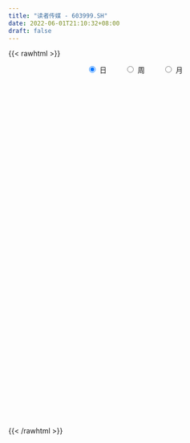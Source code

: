 ```yaml
---
title: "读者传媒 - 603999.SH"
date: 2022-06-01T21:10:32+08:00
draft: false
---
```

{{< rawhtml >}}
    <div style="text-align: center">
        <label style="padding: 1rem;"><input style="margin-right: .5rem" type="radio" name="period" value="D" checked onclick="period_change(this)">日</label>
        <label style="padding: 1rem;"><input style="margin-right: .5rem" type="radio" name="period" value="W" onclick="period_change(this)">周</label>
        <label style="padding: 1rem;"><input style="margin-right: .5rem" type="radio" name="period" value="M" onclick="period_change(this)">月</label>
    </div>
    <div id="chart" style="height: 700px;"></div> 
    <script type="text/javascript">
        const D_v = [220577.83,281776.8,136813.4,107566.8,76502.0,81390.08,58220.24,89145.46,107858.82,53687.0,31916.0,41934.2,21396.0,28452.6,22612.0,34576.6,24631.4,24228.2,26147.0,18600.0,18081.0,20381.0,17058.64,15965.8,15403.0,20095.2,23338.0,26578.4,25746.0,11191.4,16097.6,16946.4,12354.4,19297.0,23097.8,18973.0,15244.0,17408.6,20915.8,14182.0,24921.8,19398.8,16412.0,11189.8,20544.8,23891.08,18080.08,25904.8,12873.61,13903.8,22941.8,33438.8,24162.0,14348.0,15117.4,14084.78,14861.18,17018.91,16891.0,23903.8,22891.39,28474.0,19091.31,14028.71,18631.6,25765.6,43665.11,54460.75,27639.0,26216.64,19284.0,15610.42,34491.4,17765.22,23848.44,20593.2,30343.4,43440.8,31487.8,35462.4,24234.6,33582.6,26608.52,32560.52,25502.4,23145.4,39807.32,23239.4,30363.4,12067.0,20507.1,12975.0,21901.0,19387.02,15852.0,14298.4,15072.0,11783.0,11143.0,8754.0,18607.0,16798.8,13681.6,14150.8,11857.0,20437.8,11556.4,16012.8,12655.0,16503.0,10574.4,14261.4,28462.4,19495.0,20572.0,21912.44,21537.0,16534.6,26506.4,23439.02,20141.6,19740.2,19003.4,12010.0,28565.0,23017.6,26894.4,24023.02,30347.0,20181.4,51915.6,37707.8,24171.6,29782.4,17066.4,24164.0,33214.74,41049.4,39658.51,71622.8,81995.6,88847.8,63527.2,59317.2,51810.2,52994.4,47785.4,55854.74,45250.46,28038.14,28730.0,93745.66,64937.06,90119.02,66480.19,55164.0,71476.99,63678.0,35885.4,39426.0,51269.4,54506.21,67235.4,52405.4,56199.03,59203.6,157797.0,125358.11,100368.06,56049.6,53738.24,32259.6,42954.8,51828.4,45571.0,123305.3,99447.2,81840.68,53686.0,46719.0,45176.0,40166.0,60632.0,56752.2,41496.0,60448.6,37522.6,45414.0,31056.0,26419.0,27899.0,28491.8,82744.6,100804.8,429237.51,394098.89,212319.23,140559.6,159186.4,350153.52,393720.72,174632.0,172350.9,142733.02,378564.5,262892.02,209758.82,573458.96,328772.6,206552.82,167066.0,257166.0,203729.68,319627.4,202636.2,156982.4,112894.6,157360.0,103293.4,104706.4,72472.0,76028.0,78529.8,85682.6,78391.6,94114.0,71206.2,68913.6,52609.4,61958.0,45932.79,52600.0,50059.7,56803.7,70150.5,44476.0,44511.8,42504.4,42327.4,40724.19,46794.02,52729.0,100761.2,82992.46,62204.0,43004.01,107508.03,93042.8,83403.0,85126.59]
const D_histogram = [0.0,-0.0088642735,-0.0152053166,-0.0214931684,-0.0242037179,-0.0327136875,-0.0354672981,-0.0286824493,-0.0415513731,-0.0431611536,-0.0438682549,-0.0350082487,-0.0294007037,-0.0266904799,-0.0214485364,-0.0237099393,-0.0267045572,-0.0248673878,-0.0263784715,-0.0222481562,-0.0172812924,-0.0082075472,-0.0021156736,0.0011736653,0.0063603819,0.0118117686,0.0069055271,0.0008541922,-0.005599591,-0.0068491273,-0.0015647459,0.0011597524,0.0040488296,0.0011367935,0.0017587378,0.0045591007,0.0098440167,0.0093667788,0.0097488399,0.0112654216,0.0070061547,0.0044394201,0.0030579662,0.0056757549,0.0049064365,-0.0024239452,-0.0064569359,-0.0145788195,-0.0126791952,-0.0115889099,-0.0059312305,0.0054970197,0.0097197091,0.0117352856,0.0115969029,0.0145565194,0.0179932232,0.0221459649,0.0239266299,0.0202435845,0.0177501596,0.012901736,0.0119074147,0.0101628713,0.0073782152,0.0091762096,0.0175604121,0.0283168315,0.0297208752,0.0308652785,0.0259730148,0.0245142911,0.0284191224,0.0271199593,0.0263943856,0.0253680274,0.0273400112,0.0310256096,0.0316922897,0.0271687056,0.0253107649,0.016228833,0.015821677,0.0067970996,-0.0001511763,-0.005433482,-0.0030005323,-0.0073396899,-0.0195083385,-0.02569117,-0.0341213042,-0.0338676636,-0.0230018931,-0.0130217639,-0.0111101762,-0.0079489137,-0.0028756276,-0.0045214375,-0.0039002991,-0.0037964827,-0.0078427629,-0.0123457253,-0.0124034998,-0.0147492309,-0.017096072,-0.0237488547,-0.0237631669,-0.0176471732,-0.0092455647,-0.0094033804,-0.0053237228,-0.0007043573,0.0072036204,0.0129128089,0.0175532995,0.0231552113,0.0270987564,0.0271816721,0.0305221108,0.0305542113,0.0303559174,0.0242108347,0.0216253169,0.0162517011,0.0112897422,0.0080965376,0.0074372467,0.0020020076,-0.0067845189,-0.0127282632,-0.0018715529,0.0010815498,0.0021144362,-0.0000297267,-0.0015000275,-0.0005529404,0.0012227544,0.0059746393,0.0097765169,0.0178667779,0.0256273813,0.0378215412,0.0412201244,0.039471879,0.0376902658,0.0352570531,0.0254426824,0.0146493246,0.0088801867,0.0027132606,-0.0040240717,0.0045596695,0.0101606405,0.0225097713,0.0275408491,0.0238295446,0.0147789246,0.0092042557,0.0022504408,0.0011733716,0.0019189903,-0.0058090756,0.0019917277,-0.0032239276,0.0009134837,-0.0116419386,-0.0027047398,-0.0164966124,-0.0456885646,-0.0573714991,-0.0771203961,-0.0790158339,-0.0751852038,-0.0582223815,-0.0388904872,-0.0030440591,0.009372336,0.0198327003,0.0246444503,0.0281600552,0.0248711955,0.0257294465,0.031636099,0.0237326578,0.0190207167,0.0031110923,-0.0068647488,-0.0183264031,-0.0173131952,-0.0142382287,-0.0144669715,-0.0173596276,-0.0102435895,-0.0029475729,0.0200399157,0.0465063845,0.0481329319,0.0422916229,0.0185777168,0.0378310538,0.038885722,0.0373243742,0.0334819602,0.0245058718,0.0376156723,0.0172086142,0.0400038756,0.0598734228,0.046736829,0.0345545738,0.013957687,0.0108325883,0.0098631282,0.0172930642,0.0053079627,-0.0271644,-0.0407193112,-0.067778994,-0.080032205,-0.0987728558,-0.1031413997,-0.0884650495,-0.086031993,-0.0982241994,-0.1123384623,-0.135595971,-0.1528452151,-0.1510361103,-0.1517102586,-0.129947208,-0.1083673443,-0.0928919727,-0.0671642408,-0.0457787869,-0.0313225937,-0.0155141875,0.0009865935,0.0157777414,0.0216660444,0.0305506337,0.0401396846,0.0495761181,0.0634146396,0.0529770895,0.0590208314,0.0628180283,0.0750757302,0.0816118049,0.0885002691,0.0969613196]
const D_fast = [0.0,-0.0110803419,-0.0212227141,-0.032883858,-0.041645337,-0.0583337284,-0.0699541635,-0.0703399271,-0.0935966942,-0.1059967631,-0.117670928,-0.117562984,-0.1193056149,-0.1232680111,-0.1233882017,-0.1315770894,-0.1412478466,-0.1456275243,-0.1537332258,-0.1551649495,-0.1545184089,-0.1474965504,-0.1419335952,-0.13835084,-0.131574028,-0.1231696991,-0.1263495589,-0.1321873457,-0.1400410267,-0.1430028448,-0.1381096499,-0.1350952134,-0.1311939289,-0.1338217666,-0.1327601378,-0.1288199998,-0.1210740796,-0.1192096228,-0.1163903517,-0.1120574146,-0.1145651429,-0.1160220224,-0.1166389847,-0.1126022574,-0.1121449666,-0.1200813347,-0.1257285594,-0.1374951478,-0.1387653223,-0.1405722644,-0.1363973927,-0.1235948876,-0.116942271,-0.111992873,-0.10923203,-0.1026332836,-0.094698274,-0.0850090411,-0.0772467186,-0.0758688679,-0.0739247529,-0.0755477424,-0.0735652101,-0.0727690357,-0.073709138,-0.0696170912,-0.0568427856,-0.0390071584,-0.0301728959,-0.021312173,-0.0197111829,-0.0150413339,-0.0040317219,0.0014491048,0.0073221274,0.0126377761,0.0214447627,0.0328867635,0.0414765161,0.0437451084,0.0482148589,0.0431901352,0.0467383985,0.039413096,0.032427026,0.0257863498,0.0274691664,0.0212950864,0.0042493532,-0.0083562709,-0.0253167311,-0.0335300064,-0.0284147092,-0.0216900209,-0.0225559772,-0.0213819432,-0.017027564,-0.0198037333,-0.0201576696,-0.0210029739,-0.0270099448,-0.0345993386,-0.037757988,-0.0437910268,-0.050411886,-0.0630018824,-0.0689569863,-0.0672527858,-0.0611625685,-0.0636712294,-0.0609225024,-0.0564792262,-0.0467703434,-0.0378329527,-0.0288041372,-0.0174134226,-0.0066951884,0.0001831454,0.0111541118,0.0188247651,0.0262154506,0.0261230765,0.028943888,0.0276331974,0.025493674,0.0243246039,0.0255246246,0.0205898874,0.0101072312,0.0009814211,0.0113702431,0.0145937334,0.0161552288,0.0140036342,0.0121583265,0.0129671785,0.0150485619,0.0212941066,0.0275401134,0.040097069,0.0542645177,0.0759140628,0.0896176772,0.0977374016,0.1053783548,0.1117594053,0.1083057052,0.1011746786,0.0976255873,0.0921369763,0.0843936261,0.0941172848,0.1022584158,0.1202349895,0.1321512796,0.1343973612,0.1290414723,0.1257678674,0.1193766627,0.1185929365,0.1198183026,0.1106379678,0.118936703,0.1129150659,0.1172808481,0.1018149412,0.110075955,0.0921599293,0.0515458359,0.0255200267,-0.0135089694,-0.0351583656,-0.0501240365,-0.0477168095,-0.038107537,-0.0030221237,0.0117373554,0.0271558948,0.0381287573,0.0486843761,0.0516133152,0.0589039278,0.0727196051,0.0707493283,0.0707925664,0.0556607151,0.0439686868,0.0279254317,0.0246103408,0.0241257501,0.0202802645,0.0130477015,0.0176028422,0.0241619656,0.0521594331,0.0902524981,0.1039122784,0.1086438751,0.0895743983,0.1182854987,0.1290615974,0.1368313431,0.1413594192,0.1385097988,0.1610235173,0.1449186128,0.177714843,0.212552746,0.2111003595,0.2075567477,0.1904492827,0.190032331,0.1915286529,0.2032818549,0.1926237442,0.1533602815,0.1296255425,0.0856211112,0.0533598489,0.0099259842,-0.0202279097,-0.0276678218,-0.0467427636,-0.0834910198,-0.1256898983,-0.1828463998,-0.2383069477,-0.2742568704,-0.3128585834,-0.3235823348,-0.3290943072,-0.3368419287,-0.327905257,-0.3179644998,-0.311338955,-0.2994090957,-0.2826616663,-0.263926083,-0.252621269,-0.2360990213,-0.2164750492,-0.1946445861,-0.1649524047,-0.1621456825,-0.1413467328,-0.1218450288,-0.0908183943,-0.0638793684,-0.0348658369,-0.0021644565]
const D_slow = [0.0,-0.0022160684,-0.0060173975,-0.0113906896,-0.0174416191,-0.025620041,-0.0344868655,-0.0416574778,-0.0520453211,-0.0628356095,-0.0738026732,-0.0825547354,-0.0899049113,-0.0965775312,-0.1019396653,-0.1078671501,-0.1145432894,-0.1207601364,-0.1273547543,-0.1329167933,-0.1372371164,-0.1392890032,-0.1398179216,-0.1395245053,-0.1379344098,-0.1349814677,-0.1332550859,-0.1330415379,-0.1344414356,-0.1361537175,-0.136544904,-0.1362549659,-0.1352427585,-0.1349585601,-0.1345188756,-0.1333791005,-0.1309180963,-0.1285764016,-0.1261391916,-0.1233228362,-0.1215712976,-0.1204614425,-0.119696951,-0.1182780122,-0.1170514031,-0.1176573894,-0.1192716234,-0.1229163283,-0.1260861271,-0.1289833546,-0.1304661622,-0.1290919073,-0.12666198,-0.1237281586,-0.1208289329,-0.117189803,-0.1126914972,-0.107155006,-0.1011733485,-0.0961124524,-0.0916749125,-0.0884494785,-0.0854726248,-0.082931907,-0.0810873532,-0.0787933008,-0.0744031978,-0.0673239899,-0.0598937711,-0.0521774515,-0.0456841977,-0.039555625,-0.0324508444,-0.0256708545,-0.0190722581,-0.0127302513,-0.0058952485,0.0018611539,0.0097842263,0.0165764028,0.022904094,0.0269613022,0.0309167215,0.0326159964,0.0325782023,0.0312198318,0.0304696987,0.0286347763,0.0237576917,0.0173348992,0.0088045731,0.0003376572,-0.0054128161,-0.008668257,-0.0114458011,-0.0134330295,-0.0141519364,-0.0152822958,-0.0162573706,-0.0172064912,-0.0191671819,-0.0222536133,-0.0253544882,-0.0290417959,-0.0333158139,-0.0392530276,-0.0451938194,-0.0496056127,-0.0519170038,-0.0542678489,-0.0555987796,-0.0557748689,-0.0539739638,-0.0507457616,-0.0463574367,-0.0405686339,-0.0337939448,-0.0269985268,-0.0193679991,-0.0117294462,-0.0041404669,0.0019122418,0.007318571,0.0113814963,0.0142039318,0.0162280662,0.0180873779,0.0185878798,0.0168917501,0.0137096843,0.0132417961,0.0135121835,0.0140407926,0.0140333609,0.013658354,0.0135201189,0.0138258075,0.0153194673,0.0177635966,0.022230291,0.0286371364,0.0380925217,0.0483975528,0.0582655225,0.067688089,0.0765023523,0.0828630228,0.086525354,0.0887454007,0.0894237158,0.0884176979,0.0895576153,0.0920977754,0.0977252182,0.1046104305,0.1105678166,0.1142625478,0.1165636117,0.1171262219,0.1174195648,0.1178993124,0.1164470435,0.1169449754,0.1161389935,0.1163673644,0.1134568798,0.1127806948,0.1086565417,0.0972344006,0.0828915258,0.0636114268,0.0438574683,0.0250611673,0.010505572,0.0007829502,0.0000219354,0.0023650194,0.0073231945,0.013484307,0.0205243208,0.0267421197,0.0331744813,0.0410835061,0.0470166705,0.0517718497,0.0525496228,0.0508334356,0.0462518348,0.041923536,0.0383639788,0.034747236,0.0304073291,0.0278464317,0.0271095385,0.0321195174,0.0437461135,0.0557793465,0.0663522522,0.0709966814,0.0804544449,0.0901758754,0.0995069689,0.107877459,0.1140039269,0.123407845,0.1277099986,0.1377109674,0.1526793231,0.1643635304,0.1730021739,0.1764915956,0.1791997427,0.1816655248,0.1859887908,0.1873157815,0.1805246815,0.1703448537,0.1534001052,0.1333920539,0.10869884,0.08291349,0.0607972277,0.0392892294,0.0147331796,-0.013351436,-0.0472504288,-0.0854617325,-0.1232207601,-0.1611483248,-0.1936351268,-0.2207269628,-0.243949956,-0.2607410162,-0.2721857129,-0.2800163614,-0.2838949082,-0.2836482598,-0.2797038245,-0.2742873134,-0.266649655,-0.2566147338,-0.2442207043,-0.2283670444,-0.215122772,-0.2003675641,-0.1846630571,-0.1658941245,-0.1454911733,-0.123366106,-0.0991257761]
const D_data = [['2021-05-21', 5.4302, 6.0357, 5.4302, 6.0357],['2021-05-24', 5.9861, 5.8968, 5.867, 6.1946],['2021-05-25', 5.8968, 5.8769, 5.8173, 5.996],['2021-05-26', 5.8571, 5.8273, 5.7578, 5.9663],['2021-05-27', 5.8074, 5.8273, 5.7975, 5.9464],['2021-05-28', 5.8173, 5.6982, 5.6784, 5.8571],['2021-05-31', 5.6883, 5.7081, 5.5791, 5.7081],['2021-06-01', 5.6982, 5.8074, 5.6387, 5.9762],['2021-06-02', 5.7379, 5.5096, 5.4997, 5.8173],['2021-06-03', 5.5394, 5.5692, 5.4897, 5.6684],['2021-06-04', 5.5493, 5.5295, 5.4897, 5.5989],['2021-06-07', 5.5295, 5.6287, 5.46, 5.6387],['2021-06-08', 5.6089, 5.589, 5.5394, 5.6188],['2021-06-09', 5.589, 5.5394, 5.5096, 5.6387],['2021-06-10', 5.5493, 5.5592, 5.5195, 5.5692],['2021-06-11', 5.5394, 5.4401, 5.4302, 5.5592],['2021-06-15', 5.4302, 5.3805, 5.3508, 5.46],['2021-06-16', 5.3607, 5.4004, 5.3607, 5.4897],['2021-06-17', 5.3805, 5.321, 5.3011, 5.45],['2021-06-18', 5.3408, 5.3607, 5.2714, 5.3706],['2021-06-21', 5.3408, 5.3607, 5.3111, 5.3905],['2021-06-22', 5.3607, 5.4203, 5.3607, 5.4401],['2021-06-23', 5.43, 5.4, 5.36, 5.46],['2021-06-24', 5.4, 5.37, 5.31, 5.4],['2021-06-25', 5.4, 5.4, 5.34, 5.4],['2021-06-28', 5.42, 5.42, 5.4, 5.47],['2021-06-29', 5.43, 5.28, 5.28, 5.43],['2021-06-30', 5.3, 5.22, 5.2, 5.34],['2021-07-01', 5.27, 5.16, 5.16, 5.3],['2021-07-02', 5.17, 5.18, 5.12, 5.2],['2021-07-05', 5.19, 5.25, 5.16, 5.26],['2021-07-06', 5.22, 5.22, 5.18, 5.27],['2021-07-07', 5.21, 5.22, 5.18, 5.24],['2021-07-08', 5.22, 5.13, 5.13, 5.22],['2021-07-09', 5.12, 5.15, 5.08, 5.16],['2021-07-12', 5.17, 5.17, 5.16, 5.25],['2021-07-13', 5.2, 5.21, 5.16, 5.23],['2021-07-14', 5.21, 5.14, 5.13, 5.21],['2021-07-15', 5.12, 5.14, 5.08, 5.17],['2021-07-16', 5.12, 5.15, 5.12, 5.17],['2021-07-19', 5.19, 5.06, 5.06, 5.2],['2021-07-20', 5.03, 5.05, 4.99, 5.07],['2021-07-21', 5.07, 5.04, 5.03, 5.11],['2021-07-22', 5.06, 5.08, 5.02, 5.08],['2021-07-23', 5.08, 5.03, 5.0, 5.08],['2021-07-26', 5.02, 4.91, 4.9, 5.03],['2021-07-27', 4.91, 4.9, 4.89, 5.02],['2021-07-28', 4.9, 4.79, 4.78, 4.91],['2021-07-29', 4.81, 4.87, 4.81, 4.88],['2021-07-30', 4.83, 4.84, 4.81, 4.86],['2021-08-02', 4.85, 4.89, 4.78, 4.91],['2021-08-03', 4.89, 4.99, 4.88, 5.03],['2021-08-04', 4.98, 4.93, 4.91, 5.01],['2021-08-05', 4.9, 4.91, 4.88, 4.94],['2021-08-06', 4.93, 4.88, 4.86, 4.94],['2021-08-09', 4.9, 4.92, 4.85, 4.93],['2021-08-10', 4.92, 4.94, 4.9, 4.95],['2021-08-11', 4.94, 4.97, 4.91, 4.97],['2021-08-12', 4.97, 4.96, 4.95, 4.99],['2021-08-13', 4.96, 4.89, 4.87, 4.97],['2021-08-16', 4.9, 4.89, 4.87, 4.92],['2021-08-17', 4.89, 4.84, 4.82, 4.92],['2021-08-18', 4.86, 4.87, 4.8, 4.87],['2021-08-19', 4.86, 4.85, 4.84, 4.88],['2021-08-20', 4.85, 4.82, 4.79, 4.85],['2021-08-23', 4.83, 4.87, 4.83, 4.89],['2021-08-24', 4.87, 4.98, 4.85, 5.01],['2021-08-25', 4.98, 5.07, 4.94, 5.1],['2021-08-26', 5.07, 5.0, 4.99, 5.08],['2021-08-27', 5.0, 5.02, 4.92, 5.04],['2021-08-30', 5.02, 4.95, 4.94, 5.04],['2021-08-31', 4.95, 4.99, 4.93, 4.99],['2021-09-01', 4.99, 5.08, 4.96, 5.09],['2021-09-02', 5.07, 5.04, 5.03, 5.07],['2021-09-03', 5.08, 5.06, 5.05, 5.16],['2021-09-06', 5.05, 5.07, 5.03, 5.09],['2021-09-07', 5.09, 5.13, 5.06, 5.14],['2021-09-08', 5.14, 5.19, 5.12, 5.21],['2021-09-09', 5.18, 5.19, 5.15, 5.24],['2021-09-10', 5.2, 5.14, 5.14, 5.25],['2021-09-13', 5.14, 5.18, 5.1, 5.19],['2021-09-14', 5.2, 5.08, 5.06, 5.24],['2021-09-15', 5.08, 5.18, 5.06, 5.19],['2021-09-16', 5.18, 5.06, 5.06, 5.2],['2021-09-17', 5.07, 5.05, 5.02, 5.16],['2021-09-22', 5.05, 5.04, 4.96, 5.06],['2021-09-23', 5.23, 5.13, 5.11, 5.36],['2021-09-24', 5.07, 5.04, 5.02, 5.16],['2021-09-27', 5.04, 4.89, 4.84, 5.07],['2021-09-28', 4.9, 4.9, 4.86, 4.92],['2021-09-29', 4.87, 4.81, 4.8, 4.89],['2021-09-30', 4.81, 4.87, 4.81, 4.88],['2021-10-08', 4.91, 5.01, 4.9, 5.02],['2021-10-11', 5.05, 5.04, 4.97, 5.07],['2021-10-12', 5.04, 4.96, 4.91, 5.04],['2021-10-13', 4.94, 4.98, 4.92, 5.0],['2021-10-14', 4.98, 5.02, 4.94, 5.03],['2021-10-15', 5.01, 4.94, 4.94, 5.05],['2021-10-18', 4.92, 4.96, 4.9, 4.98],['2021-10-19', 4.97, 4.95, 4.92, 4.99],['2021-10-20', 4.95, 4.88, 4.87, 4.95],['2021-10-21', 4.88, 4.84, 4.82, 4.88],['2021-10-22', 4.82, 4.87, 4.82, 4.93],['2021-10-25', 4.86, 4.82, 4.81, 4.86],['2021-10-26', 4.85, 4.79, 4.78, 4.85],['2021-10-27', 4.79, 4.69, 4.68, 4.83],['2021-10-28', 4.71, 4.73, 4.69, 4.78],['2021-10-29', 4.78, 4.8, 4.73, 4.84],['2021-11-01', 4.8, 4.85, 4.79, 4.87],['2021-11-02', 4.84, 4.75, 4.7, 4.85],['2021-11-03', 4.74, 4.8, 4.74, 4.82],['2021-11-04', 4.78, 4.82, 4.76, 4.84],['2021-11-05', 4.82, 4.89, 4.8, 4.95],['2021-11-08', 4.94, 4.9, 4.83, 4.94],['2021-11-09', 4.89, 4.92, 4.86, 5.0],['2021-11-10', 4.91, 4.97, 4.89, 4.99],['2021-11-11', 4.95, 4.99, 4.95, 5.0],['2021-11-12', 4.98, 4.97, 4.9, 5.0],['2021-11-15', 4.97, 5.04, 4.97, 5.05],['2021-11-16', 5.04, 5.03, 5.01, 5.09],['2021-11-17', 5.05, 5.05, 5.02, 5.08],['2021-11-18', 5.05, 4.98, 4.98, 5.08],['2021-11-19', 4.96, 5.02, 4.96, 5.04],['2021-11-22', 5.03, 4.98, 4.97, 5.04],['2021-11-23', 4.97, 4.97, 4.9, 4.99],['2021-11-24', 4.96, 4.98, 4.92, 5.0],['2021-11-25', 4.97, 5.01, 4.96, 5.05],['2021-11-26', 5.01, 4.94, 4.92, 5.02],['2021-11-29', 4.91, 4.86, 4.83, 4.93],['2021-11-30', 4.86, 4.85, 4.84, 4.91],['2021-12-01', 4.85, 5.07, 4.84, 5.1],['2021-12-02', 5.07, 5.01, 5.01, 5.14],['2021-12-03', 5.02, 5.0, 4.98, 5.09],['2021-12-06', 5.0, 4.96, 4.93, 5.06],['2021-12-07', 4.94, 4.96, 4.93, 5.01],['2021-12-08', 4.96, 4.99, 4.93, 5.0],['2021-12-09', 5.0, 5.01, 4.97, 5.03],['2021-12-10', 5.0, 5.07, 4.98, 5.11],['2021-12-13', 5.09, 5.09, 5.05, 5.14],['2021-12-14', 5.09, 5.19, 5.06, 5.24],['2021-12-15', 5.18, 5.25, 5.14, 5.35],['2021-12-16', 5.22, 5.39, 5.19, 5.42],['2021-12-17', 5.39, 5.36, 5.29, 5.4],['2021-12-20', 5.33, 5.34, 5.3, 5.44],['2021-12-21', 5.34, 5.37, 5.3, 5.38],['2021-12-22', 5.38, 5.39, 5.34, 5.48],['2021-12-23', 5.4, 5.3, 5.27, 5.4],['2021-12-24', 5.3, 5.26, 5.15, 5.37],['2021-12-27', 5.25, 5.3, 5.19, 5.37],['2021-12-28', 5.3, 5.28, 5.25, 5.34],['2021-12-29', 5.28, 5.25, 5.2, 5.29],['2021-12-30', 5.23, 5.46, 5.23, 5.53],['2021-12-31', 5.51, 5.48, 5.42, 5.55],['2022-01-04', 5.5, 5.64, 5.43, 5.68],['2022-01-05', 5.66, 5.63, 5.55, 5.72],['2022-01-06', 5.65, 5.56, 5.53, 5.65],['2022-01-07', 5.58, 5.49, 5.48, 5.76],['2022-01-10', 5.51, 5.52, 5.39, 5.6],['2022-01-11', 5.54, 5.49, 5.47, 5.66],['2022-01-12', 5.47, 5.56, 5.47, 5.58],['2022-01-13', 5.55, 5.6, 5.55, 5.7],['2022-01-14', 5.56, 5.49, 5.48, 5.62],['2022-01-17', 5.55, 5.7, 5.49, 5.7],['2022-01-18', 5.69, 5.56, 5.53, 5.73],['2022-01-19', 5.53, 5.69, 5.51, 5.69],['2022-01-20', 5.68, 5.47, 5.42, 5.71],['2022-01-21', 5.43, 5.74, 5.43, 5.85],['2022-01-24', 5.68, 5.45, 5.33, 5.7],['2022-01-25', 5.45, 5.13, 5.11, 5.48],['2022-01-26', 5.16, 5.21, 5.13, 5.32],['2022-01-27', 5.19, 4.98, 4.96, 5.26],['2022-01-28', 5.01, 5.09, 4.95, 5.15],['2022-02-07', 5.09, 5.11, 5.05, 5.18],['2022-02-08', 5.11, 5.28, 5.07, 5.28],['2022-02-09', 5.28, 5.37, 5.23, 5.38],['2022-02-10', 5.39, 5.71, 5.33, 5.76],['2022-02-11', 5.68, 5.55, 5.53, 5.8],['2022-02-14', 5.51, 5.6, 5.48, 5.7],['2022-02-15', 5.62, 5.59, 5.51, 5.75],['2022-02-16', 5.64, 5.62, 5.52, 5.64],['2022-02-17', 5.62, 5.56, 5.53, 5.68],['2022-02-18', 5.5, 5.63, 5.47, 5.66],['2022-02-21', 5.61, 5.74, 5.6, 5.79],['2022-02-22', 5.69, 5.59, 5.54, 5.71],['2022-02-23', 5.6, 5.62, 5.56, 5.67],['2022-02-24', 5.62, 5.44, 5.36, 5.67],['2022-02-25', 5.47, 5.45, 5.41, 5.59],['2022-02-28', 5.45, 5.37, 5.32, 5.49],['2022-03-01', 5.41, 5.49, 5.38, 5.5],['2022-03-02', 5.48, 5.52, 5.43, 5.53],['2022-03-03', 5.55, 5.48, 5.45, 5.56],['2022-03-04', 5.47, 5.43, 5.38, 5.47],['2022-03-07', 5.38, 5.56, 5.35, 5.7],['2022-03-08', 5.58, 5.6, 5.4, 5.7],['2022-03-09', 5.6, 5.89, 5.55, 6.16],['2022-03-10', 5.75, 6.1, 5.73, 6.38],['2022-03-11', 6.0, 5.91, 5.78, 6.02],['2022-03-14', 5.88, 5.85, 5.78, 6.05],['2022-03-15', 5.79, 5.58, 5.57, 5.94],['2022-03-16', 5.65, 6.14, 5.62, 6.14],['2022-03-17', 6.14, 6.01, 5.94, 6.3],['2022-03-18', 5.94, 6.02, 5.94, 6.15],['2022-03-21', 6.06, 6.02, 5.84, 6.07],['2022-03-22', 5.99, 5.96, 5.86, 6.04],['2022-03-23', 5.92, 6.29, 5.91, 6.56],['2022-03-24', 6.2, 5.89, 5.85, 6.2],['2022-03-25', 5.81, 6.48, 5.81, 6.48],['2022-03-28', 6.65, 6.62, 6.31, 7.03],['2022-03-29', 6.46, 6.29, 6.19, 6.54],['2022-03-30', 6.22, 6.29, 6.09, 6.33],['2022-03-31', 6.24, 6.14, 6.06, 6.25],['2022-04-01', 6.1, 6.33, 6.07, 6.42],['2022-04-06', 6.24, 6.38, 6.2, 6.46],['2022-04-07', 6.31, 6.54, 6.22, 6.9],['2022-04-08', 6.48, 6.32, 6.2, 6.54],['2022-04-11', 6.22, 5.96, 5.88, 6.24],['2022-04-12', 5.95, 6.07, 5.95, 6.14],['2022-04-13', 6.08, 5.77, 5.75, 6.18],['2022-04-14', 5.78, 5.81, 5.76, 5.98],['2022-04-15', 5.75, 5.59, 5.58, 5.84],['2022-04-18', 5.58, 5.64, 5.44, 5.67],['2022-04-19', 5.65, 5.84, 5.61, 5.86],['2022-04-20', 5.89, 5.67, 5.65, 5.9],['2022-04-21', 5.58, 5.39, 5.36, 5.7],['2022-04-22', 5.35, 5.21, 5.14, 5.39],['2022-04-25', 5.16, 4.89, 4.87, 5.16],['2022-04-26', 4.9, 4.73, 4.7, 4.99],['2022-04-27', 4.73, 4.79, 4.54, 4.8],['2022-04-28', 4.78, 4.62, 4.57, 4.8],['2022-04-29', 4.67, 4.82, 4.65, 4.9],['2022-05-05', 4.82, 4.81, 4.73, 4.88],['2022-05-06', 4.71, 4.72, 4.63, 4.8],['2022-05-09', 4.68, 4.86, 4.68, 4.9],['2022-05-10', 4.81, 4.85, 4.74, 4.87],['2022-05-11', 4.87, 4.79, 4.79, 4.96],['2022-05-12', 4.79, 4.83, 4.75, 4.85],['2022-05-13', 4.85, 4.88, 4.8, 4.91],['2022-05-16', 4.92, 4.91, 4.87, 4.95],['2022-05-17', 4.94, 4.83, 4.81, 4.95],['2022-05-18', 4.85, 4.89, 4.85, 4.95],['2022-05-19', 4.85, 4.94, 4.81, 4.94],['2022-05-20', 4.95, 4.99, 4.89, 5.03],['2022-05-23', 5.16, 5.12, 5.07, 5.26],['2022-05-24', 5.08, 4.84, 4.84, 5.14],['2022-05-25', 4.81, 5.05, 4.81, 5.06],['2022-05-26', 5.1, 5.07, 4.94, 5.1],['2022-05-27', 5.08, 5.25, 5.01, 5.26],['2022-05-30', 5.21, 5.27, 5.16, 5.3],['2022-05-31', 5.25, 5.36, 5.21, 5.41],['2022-06-01', 5.31, 5.48, 5.29, 5.53]]
const W_v = [313586.66,198270.32,159914.26,152788.44,201257.3,262167.54,185974.79,323266.54,224188.78,375617.09,165389.54,212402.82,191490.17,116902.74,137371.53,135259.54,138608.24,105710.4,81296.04,112269.26,106053.56,78594.13,182970.31,103002.8,134224.97,149662.52,351926.96,171920.47,111944.04,47678.35,28960.92,110694.74,85352.97,145823.53,124587.92,134479.95,67555.59,538097.0699999999,281772.28,178274.62,64599.64,275273.22,232632.68,214144.67,228178.35,584896.0900000001,311598.86,169785.4,258105.2,161301.99,124927.01,200735.03,179752.22,111216.94,115509.22,93004.6,62147.23,101120.84,66782.04,58602.56,82658.46,53925.05,87870.25,74953.71,508081.68,682197.3500000001,328757.82,483777.9399999999,307612.87,328280.99,940497.0600000001,475140.27,162175.73,167497.83,82627.91,215557.71,307341.53,159767.55,630546.16,299443.03,415726.12,681456.9199999999,791356.21,644888.66,515724.46,362683.21,364613.04,624917.21,849417.6899999999,337708.77,96454.13,214813.61,184782.0,132111.82,189736.4,183729.0,188199.3,216485.34,217619.29,181884.2,182061.6,167621.61,196486.38,437711.4,199380.87,225868.03,1623995.24,935357.0699999999,801958.4400000002,420315.46,1096085.01,576647.78,61914.4,307511.0,637027.99,295148.94,453505.88,377784.28,912394.6899999999,1171257.2,1525280.21,537189.6499999999,926287.1599999999,1556573.02,1330702.24,713314.1399999999,1053246.05,1186004.21,534759.9,707032.1799999999,611356.74,729633.6499999999,665197.6399999999,418078.49,472621.41,336336.52,239309.21,189126.2,219434.4,189862.56,285279.72,196794.86,139834.22,181330.46,184877.4,161934.2,389260.02,682039.6499999999,503661.39,233277.13,316304.04,585248.1899999999,508263.2999999999,488857.99,297281.14,348254.56,251462.4,366006.42,402717.3100000001,337543.97,436120.16,195569.8,179058.4,74031.51,24317.52,129257.32,107074.5,118083.9,103753.96,119158.06,110088.02,99443.32,424582.4199999999,130815.75,166373.46,127708.7,68035.63,155857.3,159040.47,114530.49,138888.2,99950.42,46190.81,51738.39,121727.0,117269.42,98771.68,79620.28,185980.2,87286.27,68690.0,222867.96,303727.83,126406.22,70939.02,396025.4,554653.0,684049.08,340827.52,148971.4,93606.6,86889.44,106949.0,87793.2,86723.4,92467.2,94653.37,110008.0,86759.67,103117.01,177747.1,110999.48,161327.6,142488.64,86192.12,75912.5,21901.0,76392.42,68984.4,74014.8,82456.2,100051.04,108830.62,114510.02,164323.4,145276.94,345651.91,267761.94,260701.32,283240.2,244765.01,392840.43,367773.6099999999,363106.7,267587.68,256851.4,159279.8,1219205.03,1218252.24,1166299.26,1533016.3799999999,725993.28,635236.8,391104.0,348801.2,98532.79,266001.7,225079.01,396469.7,261572.39]
const W_histogram = [0.0,-0.0074921937,-0.0080322293,-0.0247685122,-0.0064011254,0.0092992764,0.0280997822,0.0509144582,0.0730632535,0.0884701621,0.071181349,0.0803347876,0.0373500046,0.0056866783,-0.0628058893,-0.1144449103,-0.1900008139,-0.2424514324,-0.2558922068,-0.2710616715,-0.2677965618,-0.2625252823,-0.224461336,-0.1779402412,-0.1487582439,-0.1104026388,-0.0412145188,-0.0592359046,-0.0965048945,-0.0899808348,-0.0754945731,-0.0410016651,-0.0062965803,0.0279873722,0.0095836218,0.0402496933,0.0475335007,0.0914915335,0.0903698754,0.0820717234,0.0695234288,0.1085003721,0.1237920057,0.1212845288,0.093742367,0.0979303227,0.0485304243,-0.0276131611,-0.0670315004,-0.1064455185,-0.1158894936,-0.1095612461,-0.0858860521,-0.0863280845,-0.0614357408,-0.0494877497,-0.0367343181,-0.0209210541,-0.0071174313,-0.0109927081,-0.010634078,-0.0145341146,-0.0648617259,-0.0943610437,-0.0342370542,-0.0127952419,0.0009073906,0.0455042855,0.0711899308,0.0703097565,0.1079880638,0.1072604301,0.1061477053,0.0851200973,0.0808025108,0.0807209538,0.088768999,0.0774013554,0.0624524925,0.0748224583,0.106636176,0.1418146348,0.1737885,0.1972781473,0.2294937206,0.2127829754,0.2148346839,0.2085592147,0.2076011306,0.149206957,0.0952566225,0.0303525713,-0.0248799847,-0.0641807116,-0.0837523209,-0.1085929747,-0.1025054444,-0.0777436284,-0.0695332644,-0.0687397765,-0.0825823032,-0.0914296016,-0.0693640675,-0.0692798765,-0.0884930664,-0.0548961898,0.0290804847,0.0310630861,0.0647288031,0.0728232757,0.1021373759,0.0780220423,0.0467316348,0.0490644807,0.0482676964,0.0372405076,0.0240786718,0.028504108,0.0398715628,0.0902200595,0.0757534018,0.0635076267,0.0853087757,0.1668518482,0.1689234368,0.1698808873,0.1690708388,0.200237766,0.1478167528,0.0681218547,-0.0044661661,-0.0113931455,-0.0827260507,-0.104103051,-0.1640695717,-0.2005630863,-0.2193422064,-0.236255297,-0.2284991807,-0.2133672458,-0.1926556349,-0.1779257916,-0.1502789037,-0.121954209,-0.1145906924,-0.0977901254,-0.0618520862,-0.0213353986,0.0098798189,0.0235166109,0.0442826797,0.0739755836,0.0734407204,0.0797941199,0.0931153824,0.0858277741,0.0740354313,0.0750767898,0.082672769,0.0785826865,0.05643727,0.0335034557,-0.0109689002,-0.0475799816,-0.0594948002,-0.0621391734,-0.071366949,-0.0847064735,-0.0718552639,-0.0627348137,-0.039184721,-0.0254769435,-0.0027527296,-0.0104129812,-0.0202209917,-0.0403173862,-0.045442091,-0.0705879354,-0.0833569617,-0.0849818979,-0.0825084176,-0.0938790789,-0.0865113576,-0.058717177,-0.0371845867,-0.0060447081,0.0035244167,0.0098297886,0.0289443105,0.0328427367,0.0345254754,0.0549274334,0.0598937511,0.0452860059,0.0456841292,0.0705576323,0.1118470471,0.1115922388,0.0958297541,0.0760159792,0.0551665256,0.0422103127,0.01823649,0.0006975819,-0.0099756879,-0.0234215813,-0.0423142993,-0.0488560886,-0.0491168005,-0.0504204539,-0.0349637755,-0.0199434471,-0.0033858432,0.0024260324,0.0062979093,-0.0014743181,0.0036494247,0.0031774894,-0.0007842109,-0.0067237622,-0.0033654799,0.0050139515,0.0141753206,0.0150179342,0.0195025859,0.02662863,0.0490158826,0.0547943823,0.0701566838,0.0771589989,0.0777403257,0.0900438575,0.0514085432,0.0535915104,0.0568712928,0.0439443922,0.0316477744,0.0522275148,0.0686031229,0.1036650479,0.1094361417,0.1052308254,0.0488043781,-0.0151703477,-0.0811261277,-0.1261740577,-0.1388756967,-0.1335118237,-0.1072290707,-0.0708826875]
const W_fast = [0.0,-0.0093652422,-0.0119133351,-0.034841746,-0.0180746406,-0.0000494197,0.0257760317,0.0613193223,0.1017339309,0.13925838,0.1397649042,0.1690020397,0.1353547579,0.1051131011,0.0209190611,-0.0593311874,-0.1823872945,-0.295450771,-0.3728645972,-0.4557994798,-0.5194835105,-0.5798435516,-0.5978949393,-0.5958589048,-0.6038664685,-0.5931115231,-0.5342270328,-0.5670573948,-0.6284526083,-0.6444237573,-0.6488111389,-0.6245686471,-0.5914377074,-0.5501569119,-0.5661647568,-0.525436262,-0.5062690794,-0.4394381633,-0.4179673525,-0.4057475737,-0.4009150111,-0.3348129747,-0.2885733397,-0.2607596844,-0.2648662544,-0.2361957181,-0.2734630104,-0.3565098861,-0.4126861005,-0.4787114982,-0.5171278467,-0.5381899108,-0.5359862298,-0.5580102833,-0.5484768748,-0.5489008211,-0.5453309691,-0.5347479686,-0.5227237036,-0.5293471575,-0.5316470469,-0.5391806121,-0.6057236549,-0.6588132336,-0.6072485077,-0.5890055058,-0.5750760257,-0.5191030595,-0.4756199314,-0.4589226666,-0.3942473433,-0.3681598695,-0.3427356679,-0.3424832517,-0.3266002104,-0.306501529,-0.2762612341,-0.2682785388,-0.2676142786,-0.2365386983,-0.1780659365,-0.107433819,-0.0320128288,0.0407963554,0.1303853588,0.1668703575,0.2226307369,0.2684950714,0.31943727,0.2983448356,0.2682086567,0.2108927483,0.1494401962,0.0940942913,0.0535846019,0.0015957044,-0.0179431265,-0.0126172176,-0.0217901696,-0.0381816259,-0.0726697284,-0.1043744271,-0.0996499099,-0.116885688,-0.1582221445,-0.1383493153,-0.0471025196,-0.0373541467,0.012493771,0.0387940625,0.0936425067,0.0890326836,0.0694251849,0.084024151,0.0952942908,0.0935772289,0.086435061,0.0979865242,0.1193218698,0.1922253813,0.196697074,0.2003282056,0.2434565486,0.3667125831,0.4110150309,0.4544427033,0.4959003645,0.5771267331,0.5616599081,0.4989954737,0.4252909113,0.4155156456,0.3235012277,0.2760984647,0.175114551,0.0884802648,0.0148655931,-0.0611113216,-0.1104800005,-0.1486898771,-0.176142175,-0.2058937796,-0.2158166176,-0.2179804751,-0.2392646316,-0.2469115959,-0.2264365783,-0.1912537403,-0.1575685682,-0.1380526234,-0.1062158846,-0.0580290849,-0.0402037679,-0.0139018385,0.0226982696,0.0368676049,0.0435841199,0.0633946758,0.0916588473,0.1072144364,0.0991783374,0.084620387,0.0374058061,-0.0111002707,-0.0378887894,-0.056067956,-0.0831374688,-0.1176536116,-0.122766218,-0.1293294712,-0.1155755588,-0.1082370171,-0.0862009857,-0.0964644825,-0.111327741,-0.141503482,-0.1579887096,-0.2007815379,-0.2343898046,-0.2572602153,-0.2754138394,-0.3102542704,-0.3245143884,-0.3113995021,-0.2991630584,-0.2695343569,-0.2590841279,-0.2503213089,-0.2239707093,-0.211861599,-0.2015474915,-0.1674136751,-0.1474739196,-0.1507601633,-0.1389410077,-0.0964280965,-0.02717692,0.0004663314,0.0086612852,0.0078515051,0.000793683,-0.0016099518,-0.021024652,-0.0383891646,-0.0515563564,-0.0708576451,-0.100328938,-0.1190847493,-0.1316246614,-0.1455334282,-0.1388176937,-0.1287832271,-0.113072084,-0.1066537003,-0.1012073461,-0.109348153,-0.103312054,-0.1029896169,-0.10714737,-0.1147678618,-0.1122509495,-0.1026180303,-0.089912831,-0.0853157339,-0.0759554357,-0.0621722341,-0.0275310109,-0.0080539156,0.0248475569,0.0511396216,0.0711560299,0.1059705261,0.0801873476,0.0957681924,0.113265798,0.1113249955,0.1069403213,0.1405769404,0.1741033292,0.2350815161,0.2682116453,0.2903140355,0.2460886826,0.1783213699,0.092084058,0.0154926136,-0.0319279496,-0.0599420325,-0.0604665471,-0.0418408359]
const W_slow = [0.0,-0.0018730484,-0.0038811058,-0.0100732338,-0.0116735152,-0.0093486961,-0.0023237505,0.010404864,0.0286706774,0.0507882179,0.0685835552,0.0886672521,0.0980047532,0.0994264228,0.0837249505,0.0551137229,0.0076135194,-0.0529993387,-0.1169723904,-0.1847378082,-0.2516869487,-0.3173182693,-0.3734336033,-0.4179186636,-0.4551082246,-0.4827088843,-0.493012514,-0.5078214901,-0.5319477138,-0.5544429225,-0.5733165658,-0.583566982,-0.5851411271,-0.5781442841,-0.5757483786,-0.5656859553,-0.5538025801,-0.5309296967,-0.5083372279,-0.4878192971,-0.4704384399,-0.4433133468,-0.4123653454,-0.3820442132,-0.3586086215,-0.3341260408,-0.3219934347,-0.328896725,-0.3456546001,-0.3722659797,-0.4012383531,-0.4286286646,-0.4501001777,-0.4716821988,-0.487041134,-0.4994130714,-0.5085966509,-0.5138269145,-0.5156062723,-0.5183544493,-0.5210129688,-0.5246464975,-0.540861929,-0.5644521899,-0.5730114534,-0.5762102639,-0.5759834163,-0.5646073449,-0.5468098622,-0.5292324231,-0.5022354071,-0.4754202996,-0.4488833733,-0.427603349,-0.4074027213,-0.3872224828,-0.3650302331,-0.3456798942,-0.3300667711,-0.3113611565,-0.2847021125,-0.2492484538,-0.2058013288,-0.156481792,-0.0991083618,-0.045912618,0.007796053,0.0599358567,0.1118361393,0.1491378786,0.1729520342,0.180540177,0.1743201809,0.158275003,0.1373369227,0.1101886791,0.084562318,0.0651264109,0.0477430948,0.0305581506,0.0099125748,-0.0129448256,-0.0302858424,-0.0476058115,-0.0697290781,-0.0834531256,-0.0761830044,-0.0684172329,-0.0522350321,-0.0340292132,-0.0084948692,0.0110106414,0.0226935501,0.0349596702,0.0470265944,0.0563367213,0.0623563892,0.0694824162,0.0794503069,0.1020053218,0.1209436722,0.1368205789,0.1581477729,0.1998607349,0.2420915941,0.2845618159,0.3268295256,0.3768889671,0.4138431553,0.430873619,0.4297570775,0.4269087911,0.4062272784,0.3802015157,0.3391841227,0.2890433512,0.2342077996,0.1751439753,0.1180191802,0.0646773687,0.01651346,-0.0279679879,-0.0655377139,-0.0960262661,-0.1246739392,-0.1491214706,-0.1645844921,-0.1699183418,-0.167448387,-0.1615692343,-0.1504985644,-0.1320046685,-0.1136444884,-0.0936959584,-0.0704171128,-0.0489601693,-0.0304513114,-0.011682114,0.0089860783,0.0286317499,0.0427410674,0.0511169313,0.0483747063,0.0364797109,0.0216060108,0.0060712175,-0.0117705198,-0.0329471381,-0.0509109541,-0.0665946575,-0.0763908378,-0.0827600737,-0.0834482561,-0.0860515014,-0.0911067493,-0.1011860958,-0.1125466186,-0.1301936024,-0.1510328429,-0.1722783173,-0.1929054218,-0.2163751915,-0.2380030309,-0.2526823251,-0.2619784718,-0.2634896488,-0.2626085446,-0.2601510975,-0.2529150199,-0.2447043357,-0.2360729668,-0.2223411085,-0.2073676707,-0.1960461692,-0.1846251369,-0.1669857288,-0.1390239671,-0.1111259074,-0.0871684688,-0.0681644741,-0.0543728427,-0.0438202645,-0.039261142,-0.0390867465,-0.0415806685,-0.0474360638,-0.0580146387,-0.0702286608,-0.0825078609,-0.0951129744,-0.1038539182,-0.10883978,-0.1096862408,-0.1090797327,-0.1075052554,-0.1078738349,-0.1069614787,-0.1061671064,-0.1063631591,-0.1080440996,-0.1088854696,-0.1076319818,-0.1040881516,-0.1003336681,-0.0954580216,-0.0888008641,-0.0765468935,-0.0628482979,-0.0453091269,-0.0260193772,-0.0065842958,0.0159266686,0.0287788044,0.042176682,0.0563945052,0.0673806033,0.0752925469,0.0883494256,0.1055002063,0.1314164683,0.1587755037,0.18508321,0.1972843046,0.1934917176,0.1732101857,0.1416666713,0.1069477471,0.0735697912,0.0467625235,0.0290418516]
const W_data = [['2017-07-21', 9.7719, 9.5567, 8.8035, 9.9968],['2017-07-28', 9.498, 9.4393, 9.2143, 9.7132],['2017-08-04', 9.4393, 9.498, 9.3512, 9.7523],['2017-08-11', 9.4882, 9.2339, 9.2143, 9.7034],['2017-08-18', 9.2534, 9.6643, 9.2534, 9.7523],['2017-08-25', 9.6838, 9.723, 9.5175, 10.4272],['2017-09-01', 9.723, 9.8697, 9.6936, 10.0457],['2017-09-08', 9.8697, 10.0653, 9.7327, 10.6522],['2017-09-15', 10.1436, 10.2316, 9.9773, 10.3196],['2017-09-22', 10.1925, 10.3196, 10.1142, 10.8087],['2017-09-29', 10.2707, 9.9773, 9.8501, 10.437],['2017-10-13', 10.0751, 10.3588, 9.899, 10.4859],['2017-10-20', 10.3979, 9.674, 9.5175, 10.4272],['2017-10-27', 9.6349, 9.6447, 9.5567, 9.9088],['2017-11-03', 9.586, 8.9013, 8.8426, 9.586],['2017-11-10', 8.6959, 8.7252, 8.422, 8.9502],['2017-11-17', 8.7448, 7.9623, 7.9231, 8.9209],['2017-11-24', 7.8644, 7.7275, 7.6101, 8.0405],['2017-12-01', 7.7764, 7.8253, 7.6786, 7.884],['2017-12-08', 7.8253, 7.4927, 7.1406, 7.8351],['2017-12-15', 7.4927, 7.4438, 7.3851, 7.9036],['2017-12-22', 7.4438, 7.2384, 7.1797, 7.5221],['2017-12-29', 7.2678, 7.5221, 7.1015, 8.0014],['2018-01-05', 7.5221, 7.6395, 7.5025, 7.8058],['2018-01-12', 7.6492, 7.434, 7.3949, 7.7666],['2018-01-19', 7.3851, 7.5612, 7.1699, 7.7373],['2018-01-26', 7.5123, 8.109, 7.4438, 8.7057],['2018-02-02', 8.0209, 7.0428, 6.8276, 8.0796],['2018-02-09', 6.8961, 6.5146, 6.3776, 7.0526],['2018-02-14', 6.5341, 6.8276, 6.5146, 6.8961],['2018-02-23', 6.8863, 6.8374, 6.7787, 6.945],['2018-03-02', 6.8961, 7.0917, 6.8471, 7.2286],['2018-03-09', 7.1113, 7.1797, 6.9743, 7.2091],['2018-03-16', 7.2189, 7.2873, 7.0526, 7.5123],['2018-03-23', 7.258, 6.6026, 6.5635, 7.3754],['2018-03-30', 6.5048, 7.1895, 6.4559, 7.2286],['2018-04-04', 7.1895, 6.9547, 6.945, 7.2873],['2018-04-13', 6.9254, 7.5319, 6.8471, 8.4807],['2018-04-20', 7.4732, 7.0819, 6.9547, 7.5514],['2018-04-27', 7.0428, 6.9645, 6.8569, 7.4634],['2018-05-04', 6.945, 6.8471, 6.7102, 6.9939],['2018-05-11', 6.8569, 7.571, 6.8569, 7.6297],['2018-05-18', 7.4243, 7.4536, 7.1699, 7.5416],['2018-05-25', 7.5319, 7.3069, 7.2286, 7.796],['2018-06-01', 7.3167, 6.945, 6.8765, 7.659],['2018-06-08', 6.9254, 7.3069, 6.9058, 7.7373],['2018-06-15', 7.2482, 6.5244, 6.407, 7.3851],['2018-06-22', 6.4559, 5.8103, 5.5951, 6.4559],['2018-06-29', 5.8103, 5.8708, 5.5951, 5.9961],['2018-07-06', 5.8511, 5.5359, 5.3783, 5.9398],['2018-07-13', 5.5458, 5.6344, 5.4177, 5.7526],['2018-07-20', 5.6443, 5.6738, 5.4768, 6.0875],['2018-07-27', 5.5852, 5.8314, 5.5655, 5.9693],['2018-08-03', 5.8314, 5.4571, 5.398, 5.9398],['2018-08-10', 5.4571, 5.7132, 5.3882, 5.9004],['2018-08-17', 5.6443, 5.5359, 5.5064, 5.9299],['2018-08-24', 5.5359, 5.5064, 5.4571, 5.7526],['2018-08-31', 5.5162, 5.5261, 5.5162, 5.8905],['2018-09-07', 5.5359, 5.4965, 5.4374, 5.595],['2018-09-14', 5.5261, 5.2207, 5.2207, 5.5359],['2018-09-21', 5.2207, 5.1813, 4.9646, 5.2207],['2018-09-28', 5.1715, 5.0335, 4.9941, 5.1715],['2018-10-12', 5.004, 4.1963, 4.0091, 5.004],['2018-10-19', 4.1569, 4.0978, 3.8811, 4.2554],['2018-10-26', 4.1175, 5.1715, 4.0879, 5.664],['2018-11-02', 4.8562, 4.807, 4.5016, 4.9153],['2018-11-09', 4.7971, 4.7183, 4.6494, 5.004],['2018-11-16', 4.6691, 5.201, 4.6691, 5.5162],['2018-11-23', 5.1912, 5.1222, 4.9055, 5.3685],['2018-11-30', 5.0532, 4.8365, 4.7282, 5.595],['2018-12-07', 5.1222, 5.4177, 4.9744, 6.4225],['2018-12-14', 5.398, 5.0532, 5.0237, 5.4473],['2018-12-21', 5.0828, 5.0631, 4.9547, 5.1616],['2018-12-28', 5.0434, 4.7676, 4.7282, 5.0828],['2019-01-04', 4.7873, 4.9153, 4.5903, 4.9941],['2019-01-11', 4.9252, 4.9646, 4.8464, 5.1025],['2019-01-18', 4.9646, 5.1025, 4.7873, 5.1518],['2019-01-25', 5.0631, 4.8661, 4.8562, 5.0926],['2019-02-01', 4.8562, 4.7577, 4.6494, 5.5852],['2019-02-15', 4.7873, 5.1025, 4.7873, 5.3389],['2019-02-22', 5.1025, 5.4965, 5.1025, 5.5162],['2019-03-01', 5.6344, 5.7822, 5.595, 6.3042],['2019-03-08', 5.8413, 6.0186, 5.7822, 6.8263],['2019-03-15', 6.058, 6.186, 5.9693, 6.7968],['2019-03-22', 6.3141, 6.5998, 6.1959, 6.846],['2019-03-29', 6.4027, 6.1959, 5.9595, 6.4225],['2019-04-04', 6.2057, 6.5604, 6.2057, 6.8066],['2019-04-12', 6.6786, 6.6195, 6.2747, 6.9741],['2019-04-19', 6.7968, 6.846, 6.5013, 7.437],['2019-04-26', 6.8559, 6.1269, 6.1072, 6.8953],['2019-04-30', 6.1663, 5.9989, 5.8314, 6.1762],['2019-05-10', 5.6837, 5.6147, 5.2503, 5.8511],['2019-05-17', 5.5359, 5.4374, 5.3685, 5.8413],['2019-05-24', 5.398, 5.3685, 5.2601, 5.6837],['2019-05-31', 5.3882, 5.4177, 5.3389, 5.664],['2019-06-06', 5.4177, 5.1715, 5.1025, 5.5064],['2019-06-14', 5.1616, 5.4374, 5.1222, 5.595],['2019-06-21', 5.467, 5.6935, 5.3488, 5.7329],['2019-06-28', 5.6935, 5.5244, 5.4454, 5.8019],['2019-07-05', 5.7122, 5.4059, 5.3466, 5.7221],['2019-07-12', 5.4256, 5.1291, 5.0007, 5.4256],['2019-07-19', 5.06, 5.06, 4.9414, 5.1786],['2019-07-26', 5.0797, 5.4157, 4.7734, 5.4157],['2019-08-02', 5.4849, 5.139, 5.06, 5.6035],['2019-08-09', 5.1588, 4.7734, 4.5955, 5.1687],['2019-08-16', 4.7931, 5.4059, 4.6647, 5.4059],['2019-08-23', 5.5442, 6.3348, 5.5047, 7.076],['2019-08-30', 5.9791, 5.5541, 5.475, 6.2953],['2019-09-06', 5.5244, 6.0779, 5.5146, 6.0779],['2019-09-12', 6.1075, 5.9198, 5.8308, 6.1273],['2019-09-20', 5.9198, 6.3546, 5.6035, 6.5028],['2019-09-27', 6.1372, 5.7715, 5.6233, 6.2459],['2019-09-30', 5.7913, 5.5837, 5.564, 5.8506],['2019-10-11', 5.5936, 5.9692, 5.475, 6.0779],['2019-10-18', 6.0285, 5.9791, 5.8802, 6.2854],['2019-10-25', 5.9593, 5.8605, 5.6925, 5.9889],['2019-11-01', 5.8605, 5.8012, 5.7023, 6.3941],['2019-11-08', 5.7913, 6.0285, 5.5837, 6.0779],['2019-11-15', 5.9692, 6.1965, 5.8407, 6.3744],['2019-11-22', 6.1273, 6.9179, 6.0878, 6.9179],['2019-11-29', 7.2144, 6.2854, 6.1471, 7.4318],['2019-12-06', 6.2459, 6.3151, 5.9692, 6.3447],['2019-12-13', 6.3151, 6.8487, 6.1075, 6.997],['2019-12-20', 6.8981, 8.005, 6.8092, 8.3311],['2019-12-27', 7.9062, 7.4022, 7.2144, 7.9655],['2020-01-03', 7.2539, 7.5702, 6.9278, 7.7975],['2020-01-10', 7.3824, 7.7283, 7.2539, 8.2422],['2020-01-17', 7.7283, 8.4102, 7.5899, 8.7759],['2020-01-23', 8.3311, 7.501, 7.3626, 8.4102],['2020-02-07', 6.7499, 6.9476, 6.0779, 7.0365],['2020-02-14', 6.829, 6.7104, 6.5819, 7.0563],['2020-02-21', 6.74, 7.3725, 6.6807, 7.4219],['2020-02-28', 7.3429, 6.3744, 6.3645, 7.4615],['2020-03-06', 6.404, 6.7301, 6.404, 6.8389],['2020-03-13', 6.6115, 5.9692, 5.732, 6.6708],['2020-03-20', 5.9791, 5.9, 5.5244, 6.0779],['2020-03-27', 5.7616, 5.8407, 5.6529, 6.0384],['2020-04-03', 5.7616, 5.6134, 5.475, 5.7913],['2020-04-10', 5.7122, 5.732, 5.6727, 5.9889],['2020-04-17', 5.6925, 5.7221, 5.6134, 5.8209],['2020-04-24', 5.7419, 5.732, 5.6925, 5.9988],['2020-04-30', 5.7419, 5.6035, 5.2378, 5.7814],['2020-05-08', 5.5739, 5.7419, 5.4948, 5.8308],['2020-05-15', 5.7616, 5.7814, 5.643, 5.8506],['2020-05-22', 5.811, 5.5047, 5.475, 5.811],['2020-05-29', 5.4553, 5.5837, 5.3861, 5.6628],['2020-06-05', 5.6233, 5.8802, 5.6134, 6.0976],['2020-06-12', 5.8703, 6.0878, 5.7814, 6.5226],['2020-06-19', 6.0285, 6.1372, 5.9889, 6.3744],['2020-06-24', 6.0878, 6.0285, 5.9593, 6.2558],['2020-07-03', 5.9791, 6.2162, 5.8209, 6.2558],['2020-07-10', 6.2953, 6.4924, 6.2558, 6.7307],['2020-07-17', 6.542, 6.2343, 6.1648, 6.8597],['2020-07-24', 6.2541, 6.3832, 6.2541, 6.8994],['2020-07-31', 6.3336, 6.5817, 6.2045, 6.6413],['2020-08-07', 6.6115, 6.4031, 6.274, 6.7704],['2020-08-14', 6.4031, 6.3534, 6.135, 6.5321],['2020-08-21', 6.3534, 6.542, 6.3435, 6.7604],['2020-08-28', 6.5817, 6.7108, 6.5222, 6.8001],['2020-09-04', 6.7207, 6.6413, 6.4328, 6.8994],['2020-09-11', 6.6314, 6.4031, 6.2343, 7.0384],['2020-09-18', 6.4031, 6.3137, 6.1747, 6.5123],['2020-09-25', 6.3137, 5.8769, 5.8273, 6.3931],['2020-09-30', 5.8769, 5.7379, 5.6585, 5.8968],['2020-10-09', 5.7975, 5.8769, 5.7975, 5.8769],['2020-10-16', 5.8868, 5.9067, 5.7479, 6.0357],['2020-10-23', 5.9067, 5.7379, 5.728, 5.9762],['2020-10-30', 5.7379, 5.5592, 5.5592, 5.8074],['2020-11-06', 5.5791, 5.8173, 5.5394, 5.8769],['2020-11-13', 5.8571, 5.7677, 5.7081, 5.9663],['2020-11-20', 5.7776, 5.9861, 5.7578, 5.996],['2020-11-27', 5.9861, 5.9265, 5.7975, 5.996],['2020-12-04', 6.3038, 6.1152, 6.0258, 6.4328],['2020-12-11', 6.1251, 5.7578, 5.7379, 6.1449],['2020-12-18', 5.7776, 5.6585, 5.46, 5.7876],['2020-12-25', 5.6486, 5.4103, 5.3011, 5.7081],['2020-12-31', 5.4004, 5.4798, 5.3607, 5.5394],['2021-01-08', 5.4699, 5.0827, 4.8842, 5.5295],['2021-01-15', 5.043, 5.053, 4.8147, 5.2118],['2021-01-22', 5.043, 5.0629, 5.043, 5.2217],['2021-01-29', 5.053, 5.0232, 4.8544, 5.2316],['2021-02-05', 5.0728, 4.7254, 4.7055, 5.1622],['2021-02-10', 4.7154, 4.8445, 4.6559, 4.8743],['2021-02-19', 4.9537, 5.1026, 4.8842, 5.1026],['2021-02-26', 5.0629, 5.0827, 5.0232, 5.2217],['2021-03-05', 5.0927, 5.2912, 5.0827, 5.3111],['2021-03-12', 5.3111, 5.0927, 5.0132, 5.3408],['2021-03-19', 5.0728, 5.0629, 5.0331, 5.2019],['2021-03-26', 5.0629, 5.2714, 5.0232, 5.46],['2021-04-02', 5.2714, 5.1324, 5.0629, 5.2714],['2021-04-09', 5.1324, 5.1125, 5.0728, 5.2118],['2021-04-16', 5.1026, 5.4103, 5.0728, 5.46],['2021-04-23', 5.3408, 5.3011, 5.2316, 5.7975],['2021-04-30', 5.3011, 5.043, 5.0331, 5.3508],['2021-05-07', 5.053, 5.2019, 5.0232, 5.3508],['2021-05-14', 5.1919, 5.5989, 5.043, 5.7975],['2021-05-21', 5.6089, 6.0357, 5.4302, 6.0357],['2021-05-28', 5.9861, 5.6982, 5.6784, 6.1946],['2021-06-04', 5.6883, 5.5295, 5.4897, 5.9762],['2021-06-11', 5.5295, 5.4401, 5.4302, 5.6387],['2021-06-18', 5.4302, 5.3607, 5.2714, 5.4897],['2021-06-25', 5.3408, 5.4, 5.31, 5.46],['2021-07-02', 5.42, 5.18, 5.12, 5.47],['2021-07-09', 5.19, 5.15, 5.08, 5.27],['2021-07-16', 5.17, 5.15, 5.08, 5.25],['2021-07-23', 5.19, 5.03, 4.99, 5.2],['2021-07-30', 5.02, 4.84, 4.78, 5.03],['2021-08-06', 4.85, 4.88, 4.78, 5.03],['2021-08-13', 4.9, 4.89, 4.85, 4.99],['2021-08-20', 4.9, 4.82, 4.79, 4.92],['2021-08-27', 4.83, 5.02, 4.83, 5.1],['2021-09-03', 5.02, 5.06, 4.93, 5.16],['2021-09-10', 5.05, 5.14, 5.03, 5.25],['2021-09-17', 5.14, 5.05, 5.02, 5.24],['2021-09-24', 5.05, 5.04, 4.96, 5.36],['2021-09-30', 5.04, 4.87, 4.8, 5.07],['2021-10-08', 4.91, 5.01, 4.9, 5.02],['2021-10-15', 5.05, 4.94, 4.91, 5.07],['2021-10-22', 4.92, 4.87, 4.82, 4.99],['2021-10-29', 4.86, 4.8, 4.68, 4.86],['2021-11-05', 4.8, 4.89, 4.7, 4.95],['2021-11-12', 4.94, 4.97, 4.83, 5.0],['2021-11-19', 4.97, 5.02, 4.96, 5.09],['2021-11-26', 5.03, 4.94, 4.9, 5.05],['2021-12-03', 4.91, 5.0, 4.83, 5.14],['2021-12-10', 5.0, 5.07, 4.93, 5.11],['2021-12-17', 5.09, 5.36, 5.05, 5.42],['2021-12-24', 5.33, 5.26, 5.15, 5.48],['2021-12-31', 5.25, 5.48, 5.19, 5.55],['2022-01-07', 5.5, 5.49, 5.43, 5.76],['2022-01-14', 5.51, 5.49, 5.39, 5.7],['2022-01-21', 5.55, 5.74, 5.42, 5.85],['2022-01-28', 5.68, 5.09, 4.95, 5.7],['2022-02-11', 5.09, 5.55, 5.05, 5.8],['2022-02-18', 5.51, 5.63, 5.47, 5.75],['2022-02-25', 5.61, 5.45, 5.36, 5.79],['2022-03-04', 5.45, 5.43, 5.32, 5.56],['2022-03-11', 5.38, 5.91, 5.35, 6.38],['2022-03-18', 5.88, 6.02, 5.57, 6.3],['2022-03-25', 6.06, 6.48, 5.81, 6.56],['2022-04-01', 6.65, 6.33, 6.06, 7.03],['2022-04-08', 6.24, 6.32, 6.2, 6.9],['2022-04-15', 6.22, 5.59, 5.58, 6.24],['2022-04-22', 5.58, 5.21, 5.14, 5.9],['2022-04-29', 5.16, 4.82, 4.54, 5.16],['2022-05-06', 4.82, 4.72, 4.63, 4.88],['2022-05-13', 4.68, 4.88, 4.68, 4.96],['2022-05-20', 4.92, 4.99, 4.81, 5.03],['2022-05-27', 5.16, 5.25, 4.81, 5.26],['2022-06-02', 5.21, 5.48, 5.16, 5.53]]
const M_v = [305959.24,3905232.8600000003,1481010.4699999997,1777148.05,1353579.1100000001,885684.97,1694945.97,1791207.1000000001,911780.74,962009.5900000001,3439584.3300000005,2221558.9099999992,1434617.28,747476.4099999999,824769.6100000001,748712.3099999999,283844.42,357979.03,749974.7400000001,925859.74,910048.76,1115793.1199999999,588009.2499999999,512469.79,498449.7000000001,848305.1299999999,324888.44,527066.5700000001,1065699.5600000001,992172.7599999999,1347041.3499999999,705549.25,444165.83,261968.11,1155360.4000000001,1646172.2099999995,1745310.8899999994,1349647.0999999999,1375075.6300000001,2382396.7400000007,2273110.8399999999,721443.83,806032.9299999999,1032585.37,3117781.0299999998,2956921.0899999999,1633379.6200000003,4046530.5700000003,4670007.4100000001,3168068.9600000004,2713220.2099999995,1538213.23,1008630.1400000001,667976.2800000001,1909855.75,2094337.0999999999,1464390.3499999999,1126374.1800000004,378733.24,604054.9399999999,745904.3800000001,568316.4600000001,319606.62,543130.85,747489.01,1763886.74,682086.3200000001,398574.5699999999,512526.2,542025.9200000002,241292.6199999999,456376.2800000001,1133187.1099999999,1288619.2500000002,932959.7799999999,4993472.71,2358301.2800000003,1162529.0,85126.59]
const M_histogram = [0.0,-0.5106944729,-0.9628497156,-1.0623587847,-1.1608040018,-1.1279398096,-0.9807121965,-0.8436762236,-0.6831764381,-0.4651189777,-0.1098094194,0.0347596637,-0.043373656,-0.1276478778,-0.0771473829,-0.1257842486,-0.2275063382,-0.3855532647,-0.3593838892,-0.3954746363,-0.3473588235,-0.2687949216,-0.2327074877,-0.2658055403,-0.2625223917,-0.2253971001,-0.1940835356,-0.1264175002,-0.065441771,0.007649208,0.0046935817,0.0252403358,0.044928603,0.0497340381,0.0580561959,0.0918945541,0.1296913815,0.1645461247,0.2726761309,0.3795813646,0.4377617797,0.4368360148,0.4418167048,0.4241318735,0.4306767878,0.4327872183,0.4423807025,0.4734369992,0.5455137895,0.5922416471,0.5316155699,0.4290003239,0.3524020099,0.2946910246,0.2713574229,0.2960217606,0.3154387634,0.2531722404,0.1962444939,0.2009510659,0.1498231886,0.0863129623,0.0511106023,0.0341163491,0.0217470095,0.0603875823,0.0552424119,0.029695685,0.0264565388,0.0200780843,0.0152114625,0.0191709942,0.0654255731,0.0705219916,0.0921512107,0.1540696535,0.1042646609,0.1055076578,0.1116374935]
const M_fast = [0.0,-0.6383680912,-1.3312357627,-1.696334528,-2.0849807455,-2.3341015057,-2.4320519417,-2.5059350247,-2.5162293487,-2.4144516328,-2.0865944293,-1.9333354303,-2.022312164,-2.1384983552,-2.1072847061,-2.1873676339,-2.3459663081,-2.6004015507,-2.6640781476,-2.7990375537,-2.8377614468,-2.8263962754,-2.8484857134,-2.948035151,-3.0103826004,-3.0296065838,-3.0468139032,-3.0107522429,-2.9661369564,-2.8911336754,-2.8929159063,-2.8660590683,-2.8351386503,-2.8178997057,-2.7950634989,-2.7382515021,-2.6680318294,-2.592040555,-2.415741516,-2.2139409412,-2.0463200812,-1.9380368424,-1.8226019762,-1.7342538391,-1.6200397278,-1.5097324928,-1.3895438329,-1.2401282865,-1.0316730488,-0.8368847795,-0.7646069641,-0.7599721291,-0.7484699407,-0.7325081698,-0.6880024157,-0.5893326379,-0.4910559443,-0.4900294071,-0.4978960301,-0.4429516917,-0.4566237719,-0.4985557576,-0.5209804671,-0.529445633,-0.5363782202,-0.4826407518,-0.4739753192,-0.4920981249,-0.4887231364,-0.4900820698,-0.491145826,-0.4823935457,-0.4197825735,-0.3970556571,-0.3523886354,-0.2519527792,-0.2756916066,-0.2480716953,-0.2140324862]
const M_slow = [0.0,-0.1276736182,-0.3683860471,-0.6339757433,-0.9241767437,-1.2061616961,-1.4513397452,-1.6622588011,-1.8330529107,-1.9493326551,-1.9767850099,-1.968095094,-1.978938508,-2.0108504774,-2.0301373232,-2.0615833853,-2.1184599699,-2.214848286,-2.3046942583,-2.4035629174,-2.4904026233,-2.5576013537,-2.6157782257,-2.6822296107,-2.7478602087,-2.8042094837,-2.8527303676,-2.8843347426,-2.9006951854,-2.8987828834,-2.897609488,-2.891299404,-2.8800672533,-2.8676337438,-2.8531196948,-2.8301460562,-2.7977232109,-2.7565866797,-2.688417647,-2.5935223058,-2.4840818609,-2.3748728572,-2.264418681,-2.1583857126,-2.0507165156,-1.9425197111,-1.8319245354,-1.7135652856,-1.5771868383,-1.4291264265,-1.296222534,-1.188972453,-1.1008719506,-1.0271991944,-0.9593598387,-0.8853543985,-0.8064947077,-0.7432016476,-0.6941405241,-0.6439027576,-0.6064469605,-0.5848687199,-0.5720910693,-0.563561982,-0.5581252297,-0.5430283341,-0.5292177311,-0.5217938099,-0.5151796752,-0.5101601541,-0.5063572885,-0.5015645399,-0.4852081467,-0.4675776488,-0.4445398461,-0.4060224327,-0.3799562675,-0.353579353,-0.3256699797]
const M_data = [['2015-12-31', 5.6894, 23.7768, 5.6894, 23.7768],['2016-01-29', 22.9559, 15.7744, 14.9616, 31.7428],['2016-02-29', 15.5681, 13.2673, 13.2673, 18.6211],['2016-03-31', 13.2632, 15.3053, 12.2968, 16.3364],['2016-04-29', 15.1274, 13.7768, 13.4816, 17.3595],['2016-05-31', 13.8334, 14.1731, 12.6567, 15.1638],['2016-06-30', 14.1892, 15.0585, 13.486, 15.9933],['2016-07-29', 15.0488, 14.7469, 14.411, 18.3351],['2016-08-31', 14.7226, 14.9855, 14.1335, 16.3974],['2016-09-30', 14.9319, 16.003, 13.9972, 16.2172],['2016-10-31', 16.0858, 18.7684, 15.9397, 23.7343],['2016-11-30', 18.6613, 17.1715, 16.7187, 20.3896],['2016-12-30', 17.1764, 14.2747, 14.1189, 17.6194],['2017-01-26', 14.2747, 13.4032, 12.7265, 15.5551],['2017-02-28', 13.4665, 14.6301, 13.3399, 15.2387],['2017-03-31', 14.4353, 13.0186, 12.9066, 14.6934],['2017-04-28', 13.0235, 11.5045, 10.8715, 13.3107],['2017-05-31', 11.5142, 9.5375, 9.3379, 11.5921],['2017-06-30', 9.5132, 10.8667, 8.8511, 11.1929],['2017-07-31', 11.0141, 9.4197, 8.8035, 11.2685],['2017-08-31', 9.4099, 9.8599, 9.2143, 10.4272],['2017-09-29', 9.8208, 9.9773, 9.7327, 10.8087],['2017-10-31', 10.0751, 9.185, 9.0089, 10.4859],['2017-11-30', 9.2045, 7.7471, 7.6101, 9.2339],['2017-12-29', 7.7764, 7.5221, 7.1015, 8.0014],['2018-01-31', 7.5221, 7.4634, 7.1699, 8.7057],['2018-02-28', 7.4634, 7.0037, 6.3776, 7.5319],['2018-03-30', 6.9743, 7.1895, 6.4559, 7.5123],['2018-04-27', 7.1895, 6.9645, 6.8471, 8.4807],['2018-05-31', 6.945, 7.0428, 6.7102, 7.796],['2018-06-29', 6.9841, 5.8708, 5.5951, 7.7373],['2018-07-31', 5.8511, 5.8117, 5.3783, 6.0875],['2018-08-31', 5.8117, 5.5261, 5.3882, 5.9398],['2018-09-28', 5.5359, 5.0335, 4.9646, 5.595],['2018-10-31', 5.004, 4.7479, 3.8811, 5.664],['2018-11-30', 4.6789, 4.8365, 4.6395, 5.595],['2018-12-28', 5.1222, 4.7676, 4.7282, 6.4225],['2019-01-31', 4.7873, 4.6494, 4.5903, 5.5852],['2019-02-28', 4.6592, 5.7428, 4.6592, 6.3042],['2019-03-29', 5.7428, 6.1959, 5.7132, 6.846],['2019-04-30', 6.2057, 5.9989, 5.8314, 7.437],['2019-05-31', 5.6837, 5.4177, 5.2503, 5.8511],['2019-06-28', 5.4177, 5.5244, 5.1025, 5.8019],['2019-07-31', 5.7122, 5.2378, 4.7734, 5.7221],['2019-08-30', 5.1884, 5.5541, 4.5955, 7.076],['2019-09-30', 5.5244, 5.5837, 5.5146, 6.5028],['2019-10-31', 5.5936, 5.7913, 5.475, 6.3941],['2019-11-29', 5.7419, 6.2854, 5.5837, 7.4318],['2019-12-31', 6.2459, 7.2539, 5.9692, 8.3311],['2020-01-23', 7.3429, 7.501, 7.2539, 8.7759],['2020-02-28', 6.7499, 6.3744, 6.0779, 7.4615],['2020-03-31', 6.404, 5.6134, 5.5244, 6.8389],['2020-04-30', 5.6035, 5.6035, 5.2378, 5.9988],['2020-05-29', 5.5739, 5.5837, 5.3861, 5.8506],['2020-06-30', 5.6233, 5.8802, 5.6134, 6.5226],['2020-07-31', 5.8802, 6.5817, 5.8802, 6.8994],['2020-08-31', 6.6115, 6.7604, 6.135, 6.8994],['2020-09-30', 6.7108, 5.7379, 5.6585, 7.0384],['2020-10-30', 5.7975, 5.5592, 5.5592, 6.0357],['2020-11-30', 5.5791, 6.2541, 5.5394, 6.4328],['2020-12-31', 6.1747, 5.4798, 5.3011, 6.3336],['2021-01-29', 5.4699, 5.0232, 4.8147, 5.5295],['2021-02-26', 5.0728, 5.0827, 4.6559, 5.2217],['2021-03-31', 5.0927, 5.1224, 5.0132, 5.46],['2021-04-30', 5.1423, 5.043, 5.0331, 5.7975],['2021-05-31', 5.053, 5.7081, 5.0232, 6.1946],['2021-06-30', 5.6982, 5.22, 5.2, 5.9762],['2021-07-30', 5.27, 4.84, 4.78, 5.3],['2021-08-31', 4.85, 4.99, 4.78, 5.1],['2021-09-30', 4.99, 4.87, 4.8, 5.36],['2021-10-29', 4.91, 4.8, 4.68, 5.07],['2021-11-30', 4.8, 4.85, 4.7, 5.09],['2021-12-31', 4.85, 5.48, 4.84, 5.55],['2022-01-28', 5.5, 5.09, 4.95, 5.85],['2022-02-28', 5.09, 5.37, 5.05, 5.8],['2022-03-31', 5.41, 6.14, 5.35, 7.03],['2022-04-29', 6.1, 4.82, 4.54, 6.9],['2022-05-31', 4.82, 5.36, 4.63, 5.41],['2022-06-30', 5.31, 5.48, 5.29, 5.53]]
        const D_a = [null,6.1946,null,null,null,null,null,null,null,null,null,null,null,null,null,null,null,null,null,5.2714,null,null,null,null,null,5.47,null,null,null,null,null,null,null,null,null,null,null,null,null,null,null,null,null,null,null,null,null,4.78,null,null,null,null,null,null,null,null,null,null,4.99,null,null,null,null,null,4.79,null,null,null,null,null,null,null,null,null,null,null,null,null,null,5.25,null,null,null,null,null,null,null,null,null,null,4.8,null,null,null,null,null,null,5.05,null,null,null,null,null,null,null,4.68,null,null,null,null,null,null,null,null,null,null,null,null,null,5.09,null,null,null,null,null,null,null,null,4.83,null,null,null,null,null,null,null,null,null,null,null,null,null,null,null,null,null,null,null,null,null,null,null,null,null,5.72,null,null,null,null,null,null,null,null,null,null,null,null,null,null,null,null,4.95,null,null,null,null,5.8,null,null,null,null,null,null,null,null,null,null,5.32,null,null,null,null,null,null,null,6.38,null,null,null,null,null,null,null,null,null,null,5.81,null,null,null,null,null,null,6.9,null,null,null,null,null,null,null,null,null,null,null,null,null,4.54,null,null,null,null,null,null,4.96,null,null,null,null,null,4.81,null,null,null,null,null,null,null,null,null]
const W_a = [null,null,null,null,null,null,null,null,null,10.8087,null,null,null,null,null,null,null,null,null,null,null,null,7.1015,null,null,null,8.7057,null,null,null,null,null,null,null,null,6.4559,null,null,null,null,null,null,null,7.796,null,null,null,null,null,5.3783,null,null,null,null,null,5.9299,null,null,null,null,null,null,null,3.8811,null,null,null,null,null,null,6.4225,null,null,null,null,null,null,null,null,4.7873,null,null,null,null,null,null,null,null,7.437,null,null,null,null,null,null,null,null,null,null,null,null,null,null,null,4.5955,null,null,null,null,null,6.5028,null,null,null,null,null,null,5.5837,null,null,null,null,null,null,null,null,null,8.7759,null,null,null,null,null,null,null,null,null,null,null,null,null,5.2378,null,null,null,null,null,null,null,null,null,null,null,null,null,null,null,null,null,null,7.0384,null,null,null,null,null,null,null,null,null,null,null,null,null,null,null,null,null,null,null,null,null,4.6559,null,null,null,null,null,null,null,null,null,null,null,null,null,null,6.1946,null,null,null,null,null,null,null,null,4.78,null,null,null,null,null,null,null,null,null,null,null,null,null,null,null,null,null,null,null,null,null,null,null,null,5.85,null,null,null,null,5.32,null,null,null,7.03,null,null,null,null,null,null,null,null,null]
const M_a = [null,31.7428,null,null,null,12.6567,null,null,null,null,23.7343,null,null,null,null,null,null,null,null,null,null,null,null,null,null,null,null,null,null,null,null,null,null,null,3.8811,null,null,null,null,null,7.437,null,null,null,null,null,null,null,null,null,null,null,null,null,null,null,null,null,null,null,null,null,4.6559,null,null,null,null,null,null,null,null,null,null,null,null,7.03,null,null,null]
        const D_b = [[{ coord: ['2021-05-24', 5.47] }, { coord: ['2021-07-28', 5.2714] }],[{ coord: ['2021-07-28', 4.99] }, { coord: ['2022-01-28', 4.79] }],[{ coord: ['2022-03-10', 6.38] }, { coord: ['2022-04-27', 5.81] }]]
const W_b = [[{ coord: ['2017-09-22', 8.7057] }, { coord: ['2018-05-25', 7.1015] }],[{ coord: ['2018-07-06', 5.9299] }, { coord: ['2022-03-04', 5.3783] }]]
const M_b = [[{ coord: ['2016-01-29', 23.7343] }, { coord: ['2018-10-31', 12.6567] }],[{ coord: ['2018-10-31', 7.03] }, { coord: ['2022-03-31', 4.6559] }]]
    </script>
{{< /rawhtml >}}